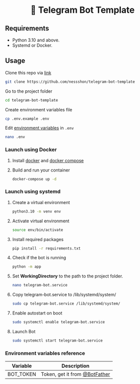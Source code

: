<h1 align="center">🤖 Telegram Bot Template</h1>


## Requirements
   * Python 3.10 and above.
   * Systemd or Docker.


## Usage

Clone this repo via [link](https://github.com/nessshon/telegram-bot-template)
```bash
git clone https://github.com/nessshon/telegram-bot-template
```

Go to the project folder
```bash
cd telegram-bot-template
```

Create environment variables file

```bash
cp .env.example .env
```

Edit [environment variables](#environment-variables-reference) in `.env`
```bash
nano .env
```


### Launch using Docker
1. Install [docker](https://docs.docker.com/get-docker) and [docker compose](https://docs.docker.com/compose/install/)

2. Build and run your container
   ```bash
   docker-compose up -d
   ```


### Launch using systemd

1. Create a virtual environment
   ```bash
   python3.10 -m venv env
   ```

2. Activate virtual environment
   ```bash
   source env/bin/activate
   ```

3. Install required packages
   ```bash
   pip install -r requirements.txt
   ```

4. Check if the bot is running
   ```bash
   python -m app
   ```

5. Set **WorkingDirectory** to the path to the project folder.
   ```bash
   nano telegram-bot.service
   ```

6. Copy telegram-bot.service to /lib/systemd/system/
   ```bash
   sudo cp telegram-bot.service /lib/systemd/system/
   ```
7. Enable autostart on boot
   ```bash
   sudo systemctl enable telegram-bot.service
   ```
8. Launch Bot
   ```bash
   sudo systemctl start telegram-bot.service
   ```

### Environment variables reference

| Variable  | Description                                             |
|-----------|---------------------------------------------------------|
| BOT_TOKEN | Token, get it from [@BotFather](https://t.me/BotFather) |
